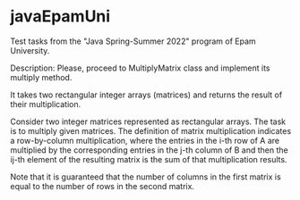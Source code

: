 # javaEpamUni
Test tasks from the "Java Spring-Summer 2022" program of Epam University.

Description:
Please, proceed to MultiplyMatrix class and implement its multiply method.

It takes two rectangular integer arrays (matrices) and returns the result of their multiplication.

Consider two integer matrices represented as rectangular arrays. The task is to multiply given matrices. The definition of matrix multiplication indicates a row-by-column multiplication, where the entries in the i-th row of A are multiplied by the corresponding entries in the j-th column of B and then the ij-th element of the resulting matrix is the sum of that multiplication results.

Note that it is guaranteed that the number of columns in the first matrix is equal to the number of rows in the second matrix.
